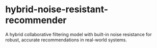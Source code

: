 # hybrid-noise-resistant-recommender
A hybrid collaborative filtering model with built-in noise resistance for robust, accurate recommendations in real-world systems.
